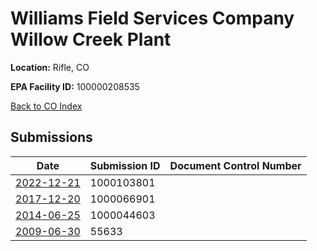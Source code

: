 # Williams Field Services Company Willow Creek Plant

**Location:** Rifle, CO

**EPA Facility ID:** 100000208535

[Back to CO Index](../../index.md)

## Submissions

| Date | Submission ID | Document Control Number |
|------|--------------|-------------------------|
| [2022-12-21](submissions/1000103801.md) | 1000103801 |  |
| [2017-12-20](submissions/1000066901.md) | 1000066901 |  |
| [2014-06-25](submissions/1000044603.md) | 1000044603 |  |
| [2009-06-30](submissions/55633.md) | 55633 |  |
